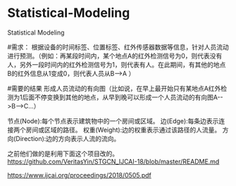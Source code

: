# Statistical-Modeling
Statistical Modeling


#需求：
根据设备的时间标签、位置标签、红外传感器数据等信息，针对人员流动进行预测。（例如：再某段时间内，某个地点A的红外检测信号为0，则代表没有人，另外一段时间内的红外检测信号为1，则代表有人。在此期间，有其他的地点B的红外信息从1变成0，则代表人员从B-->A ）

#需要的结果
形成人员流动的有向图（比如说，在早上最开始只有某地点A红外检测为1后面不停变换到其他的地点，从早到晚可以形成一个人员流动的有向图A-->B-->C...）

节点(Node):每个节点表示建筑物中的一个房间或区域。
边(Edge):每条边表示连接两个房间或区域的路径。
权重(Weight):边的权重表示通过该路径的人流量。
方向(Direction):边的方向表示人流的流向。


之前他们做的是利用下面这个项目改的。
https://github.com/VeritasYin/STGCN_IJCAI-18/blob/master/README.md

https://www.ijcai.org/proceedings/2018/0505.pdf

